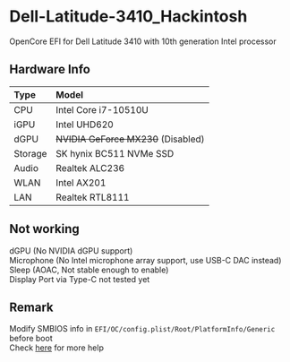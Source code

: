 # Dell-Latitude-3410_Hackintosh
OpenCore EFI for Dell Latitude 3410 with 10th generation Intel processor

## Hardware Info
|  Type  |  Model  |
|  :----  |  :----  |
|  CPU  |  Intel Core i7-10510U  |
|  iGPU  | Intel UHD620  |
|  dGPU  | ~~NVIDIA GeForce MX230~~ (Disabled)  |
|  Storage  | SK hynix BC511 NVMe SSD  |
|  Audio  | Realtek ALC236  |
|  WLAN  | Intel AX201  |
|  LAN  | Realtek RTL8111  |

## Not working
dGPU (No NVIDIA dGPU support)  
Microphone (No Intel microphone array support, use USB-C DAC instead)  
Sleep (AOAC, Not stable enough to enable)  
Display Port via Type-C not tested yet  

## Remark
Modify SMBIOS info in `EFI/OC/config.plist/Root/PlatformInfo/Generic` before boot  
Check [here](https://dortania.github.io/OpenCore-Install-Guide/config-laptop.plist/coffee-lake-plus.html#platforminfo) for more help
